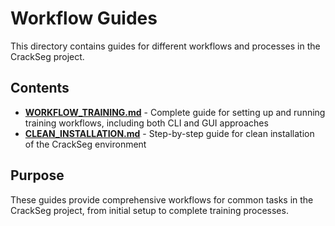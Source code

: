 # Workflow Guides

This directory contains guides for different workflows and processes in the CrackSeg project.

## Contents

- **[WORKFLOW_TRAINING.md](WORKFLOW_TRAINING.md)** - Complete guide for setting up and running
  training workflows, including both CLI and GUI approaches
- **[CLEAN_INSTALLATION.md](CLEAN_INSTALLATION.md)** - Step-by-step guide for clean installation of
  the CrackSeg environment

## Purpose

These guides provide comprehensive workflows for common tasks in the CrackSeg project, from initial
setup to complete training processes.
